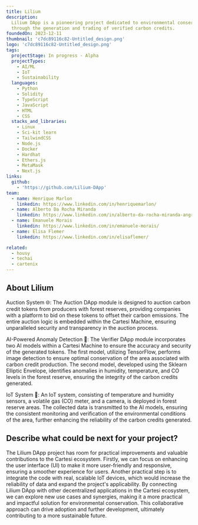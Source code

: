 ```yaml
---
title: Lilium
description:
  Lilium DApp is a pioneering project dedicated to environmental conservation
  through the generation and trading of verified carbon credits.
foundedOn: 2023-12-11
thumbnail: 'c7dc89116c82-Untitled_design.png'
logo: 'c7dc89116c82-Untitled_design.png'
tags:
  projectStage: In progress - Alpha
  projectTypes:
    - AI/ML
    - IoT
    - Sustainability
  languages:
    - Python
    - Solidity
    - TypeScript
    - JavaScript
    - HTML
    - CSS
  stacks_and_libraries:
    - Linux
    - Sci-kit learn
    - TailwindCSS
    - Node.js
    - Docker
    - Hardhat
    - Ethers.js
    - MetaMask
    - Next.js
links:
  github:
    - 'https://github.com/Lilium-DApp'
team:
  - name: Henrique Marlon
    linkedin: https://www.linkedin.com/in/henriquemarlon/
  - name: Alberto Da Rocha Miranda
    linkedin: https://www.linkedin.com/in/alberto-da-rocha-miranda-angrysine/
  - name: Emanuele Morais
    linkedin: https://www.linkedin.com/in/emanuele-morais/
  - name: Elisa Flemer
    linkedin: https://www.linkedin.com/in/elisaflemer/

related:
  - housy
  - techai
  - cartenix
---
```


## About Lilium

Auction System 🌐: The Auction DApp module is designed to auction carbon credit
tokens from producers with forest reserves, providing companies with a platform
to bid on these tokens to offset their carbon emissions. The entire auction
logic is embedded within the Cartesi Machine, ensuring unparalleled security and
transparency in the auction process.

AI-Powered Anomaly Detection 🤖: The Verifier DApp module incorporates two AI
models within a Cartesi Machine to ensure the accuracy and security of the
generated tokens. The first model, utilizing TensorFlow, performs image
detection to ensure optimal conservation of the area associated with carbon
credit production. The second model, developed using the Sklearn Elliptic
Envelope, identifies anomalies in humidity, temperature, and CO levels in the
forest reserve, ensuring the integrity of the carbon credits generated.

IoT System 📡: An IoT system, consisting of temperature and humidity sensors, a
volatile gas (CO) meter, and a camera, is deployed in forest reserve areas. The
collected data is transmitted to the AI models, ensuring the consistent
monitoring and verification of the environmental conditions of the area, further
enhancing the reliability of the carbon credits generated.

## Describe what could be next for your project?

The Lilium DApp project has room for practical improvements and valuable
contributions to the Cartesi ecosystem. Firstly, we can focus on enhancing the
user interface (UI) to make it more user-friendly and responsive, ensuring a
smoother experience for users. Another practical step is to integrate the code
with real, scalable IoT devices, which would increase the reliability of data
and expand the project's applicability. By connecting Lilium DApp with other
decentralized applications in the Cartesi ecosystem, we can explore new use
cases and synergies, making it a more practical and impactful solution for
environmental conservation. This collaborative approach can drive adoption and
further development, ultimately contributing to a more sustainable future.
